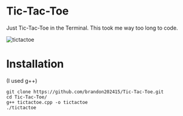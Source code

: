 # Tic-Tac-Toe
Just Tic-Tac-Toe in the Terminal. This took me way too long to code.

![tictactoe](https://github.com/brandon202415/Tic-Tac-Toe/assets/134216026/b5ac1feb-a4c3-475c-a226-d8465fbc9d6f)
# Installation
(I used g++)
```
git clone https://github.com/brandon202415/Tic-Tac-Toe.git
cd Tic-Tac-Toe/
g++ tictactoe.cpp -o tictactoe
./tictactoe
```

